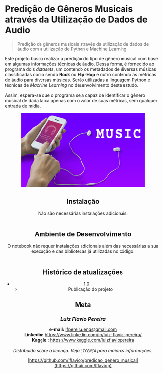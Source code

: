 # Predição de Gêneros Musicais através da Utilização de Dados de Audio
> Predição de gêneros musicais através da utilização de dados de áudio com a utilização de Python e Machine Learning

Este projeto busca realizar a predição do tipo de gênero musical com base em algumas informações técnicas de áudio. Dessa forma, é fornecido ao programa dois _datasets_, um contendo os metadados de diversas músicas classificadas como sendo **Rock** ou **Hip-Hop** e outro contendo as métricas de áudio para diversas músicas. Serão utilizadas a linguagem Python e técnicas de _Machine Learning_ no desenvolvimento deste estudo.<br><br>Assim, espera-se que o programa seja capaz de identificar o gênero musical de dada faixa apenas com o valor de suas métricas, sem qualquer entrada de mídia.

<center><img src="music_headphone.jpg" alt="drawing" width="400"/>

## Instalação
Não são necessárias instalações adicionais.<br><br>

## Ambiente de Desenvolvimento
O notebook não requer instalações adicionais além das necessárias a sua execução e das bibliotecas já utilizadas no código.<br><br>


## Histórico de atualizações
* 1.0
    * Publicação do projeto

## Meta

### **_Luiz Flavio Pereira_**<br>
**e-mail:** lfpereira.eng@gmail.com<br>
**Linkedin:** <https://www.linkedin.com/in/luiz-flavio-pereira/><br>
**Kaggle** : <https://www.kaggle.com/luizflaviopereira>
<br><br>_Distribuído sobre a licença. Veja `LICENÇA` para maiores informações._

[https://github.com/lflaviop/predicao_genero_musical](https://github.com/lflaviop)
